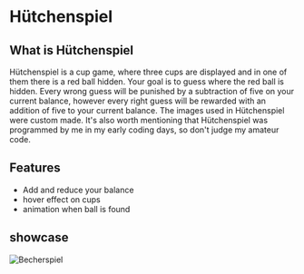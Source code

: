 # Hütchenspiel
## What is Hütchenspiel
Hütchenspiel is a cup game, where three cups are displayed and in one of them there is a red ball hidden.
Your goal is to guess where the red ball is hidden. Every wrong guess will be punished by a subtraction of five on your current balance,
however every right guess will be rewarded with an addition of five to your current balance. The images used in Hütchenspiel were custom made.
It's also worth mentioning that Hütchenspiel was programmed by me in my early coding days, so don't judge my amateur code.

## Features
* Add and reduce your balance
* hover effect on cups
* animation when ball is found

## showcase

![Becherspiel](https://user-images.githubusercontent.com/66206290/131322852-a3f07685-7e9c-412c-92f7-f805585c9630.png)
